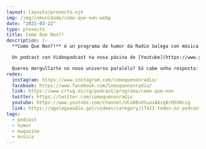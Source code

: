 ```yaml
---
layout: layouts/proxecto.njk
img: /img/comunidade/como-que-non.webp
date: "2021-03-22"
type: proxecto
title: Como Que Non?!
description: |-
  **Como Que Non?!** é un programa de humor da Radio Galega con música e público en directo dirixido por [Carlos Tresandí](https://twitter.com/CarlosTresandi) onde todas as semanas un convidado é partícipe das distintas seccións do programa protagonizadas por Fernando RqR, Pepe Capelán, Fran Rodríguez e Alejandro Martínez "Pini".

  Un podcast con Videopodcast na nosa páxina de [Youtube](https://www.youtube.com/channel/UCub0vdSuasA8zqArH5VHcsg).

  Queres mergullarte no noso universo paralelo? Só cabe unha resposta: *como que non?!*
redes:
  instagram: https://www.instagram.com/comoquenonradio/
  facebook: https://www.facebook.com/Comoquenonradio/
  link: https://www.crtvg.es/rg/podcast/programa/como-que-non
  twitter: https://twitter.com/comoquenonradio
  youtube: https://www.youtube.com/channel/UCub0vdSuasA8zqArH5VHcsg
  link: https://agalegaaudio.gal/videos/category/17421-todos-os-podcast-como-que-non
tags:
  - podcast
  - humor
  - magazine
  - musica
---
```

